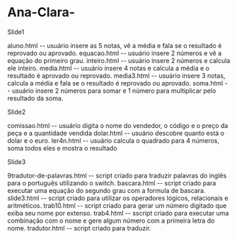 # Ana-Clara-
Slide1

aluno.html -- usuário insere as 5 notas, vê a média e fala se o resultado é reprovado ou aprovado.
equacao.html --  usuário insere 2 números e vê a equação do primeiro grau.
inteiro.html -- usuário insere 2 números e calcula ele inteiro.
media.html --  usuário insere 4 notas e calcula a média e o resultado é aprovado ou reprovado.
media3.html -- usuário insere 3 notas, calcula a média e fala se o resultado é reprovado ou aprovado.
soma.html --  usuário insere 2 números para somar e 1 número para multiplicar pelo resultado da soma.

Slide2

comissao.html -- usuário digita o nome do vendedor, o código e o preço da peça e a quantidade vendida
dolar.html -- usuário descobre quanto está o dolar e o euro.
ler4n.html -- usuário calcula o quadrado para 4 números, soma todos eles e mostra o resultado

Slide3

9tradutor-de-palavras.html -- script criado para traduzir palavras do inglês para o português utilizando o switch.
bascara.html -- script criado para executar uma equação do segundo grau com a formula de bascara.
slide3.html -- script criado para utilizar os operadores lógicos, relacionais e aritméticos.
trab10.html -- script criado para gerar um número digitado que exiba seu nome por extenso.
trab4.html -- sscript criado para executar uma combinação com o nome e gere algum número com a primeira letra do nome.
tradutor.html -- script criado para traduzir.
